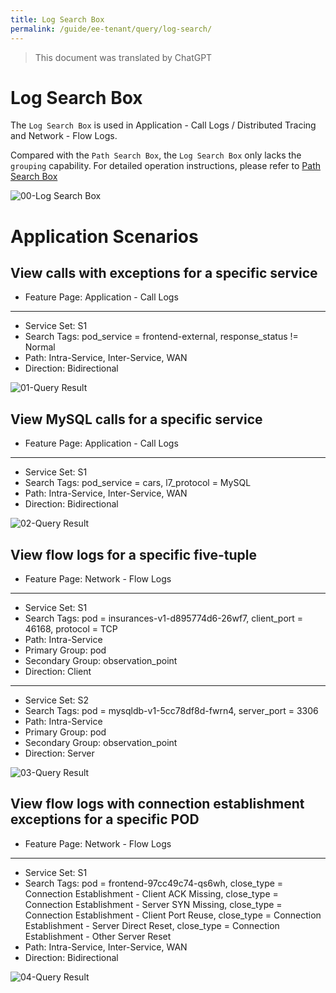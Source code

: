 ```yaml
---
title: Log Search Box
permalink: /guide/ee-tenant/query/log-search/
---
```


> This document was translated by ChatGPT

# Log Search Box

The `Log Search Box` is used in Application - Call Logs / Distributed Tracing and Network - Flow Logs.

Compared with the `Path Search Box`, the `Log Search Box` only lacks the `grouping` capability. For detailed operation instructions, please refer to [Path Search Box](./path-search/)

![00-Log Search Box](https://yunshan-guangzhou.oss-cn-beijing.aliyuncs.com/pub/pic/20230921650c4f5e7a6cd.png)

# Application Scenarios

## View calls with exceptions for a specific service

- Feature Page: Application - Call Logs

---

- Service Set: S1  
- Search Tags: pod_service = frontend-external, response_status != Normal  
- Path: Intra-Service, Inter-Service, WAN  
- Direction: Bidirectional

![01-Query Result](https://yunshan-guangzhou.oss-cn-beijing.aliyuncs.com/pub/pic/20230921650c4f61ad6e0.png)

## View MySQL calls for a specific service

- Feature Page: Application - Call Logs

---

- Service Set: S1  
- Search Tags: pod_service = cars, l7_protocol = MySQL  
- Path: Intra-Service, Inter-Service, WAN  
- Direction: Bidirectional

![02-Query Result](https://yunshan-guangzhou.oss-cn-beijing.aliyuncs.com/pub/pic/20230921650c4f60c6540.png)

## View flow logs for a specific five-tuple

- Feature Page: Network - Flow Logs

---

- Service Set: S1  
- Search Tags: pod = insurances-v1-d895774d6-26wf7, client_port = 46168, protocol = TCP  
- Path: Intra-Service  
- Primary Group: pod  
- Secondary Group: observation_point  
- Direction: Client

---

- Service Set: S2  
- Search Tags: pod = mysqldb-v1-5cc78df8d-fwrn4, server_port = 3306  
- Path: Intra-Service  
- Primary Group: pod  
- Secondary Group: observation_point  
- Direction: Server

![03-Query Result](https://yunshan-guangzhou.oss-cn-beijing.aliyuncs.com/pub/pic/20230921650c4f601adf9.png)

## View flow logs with connection establishment exceptions for a specific POD

- Feature Page: Network - Flow Logs

---

- Service Set: S1  
- Search Tags: pod = frontend-97cc49c74-qs6wh, close_type = Connection Establishment - Client ACK Missing, close_type = Connection Establishment - Server SYN Missing, close_type = Connection Establishment - Client Port Reuse, close_type = Connection Establishment - Server Direct Reset, close_type = Connection Establishment - Other Server Reset  
- Path: Intra-Service, Inter-Service, WAN  
- Direction: Bidirectional

![04-Query Result](https://yunshan-guangzhou.oss-cn-beijing.aliyuncs.com/pub/pic/202405166645b087b6e86.png)